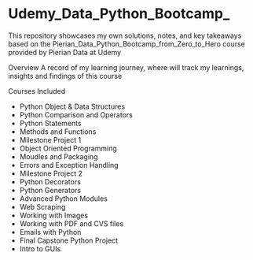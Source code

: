 # Udemy_Data_Python_Bootcamp_

This repository showcases my own solutions, notes, and key takeaways based on the Pierian_Data_Python_Bootcamp_from_Zero_to_Hero course provided by Pierian Data at Udemy

Overview
A record of my learning journey, where will track my learnings, insights and findings of this course

Courses Included
- Python Object & Data Structures
- Python Comparison and Operators
- Python Statements
- Methods and Functions
- Milestone Project 1
- Object Oriented Programming
- Moudles and Packaging
- Errors and Exception Handling
- Milestone Project 2
- Python Decorators
- Python Generators
- Advanced Python Modules
- Web Scraping
- Working with Images
- Working with PDF and CVS files
- Emails with Python
- Final Capstone Python Project
- Intro to GUIs

